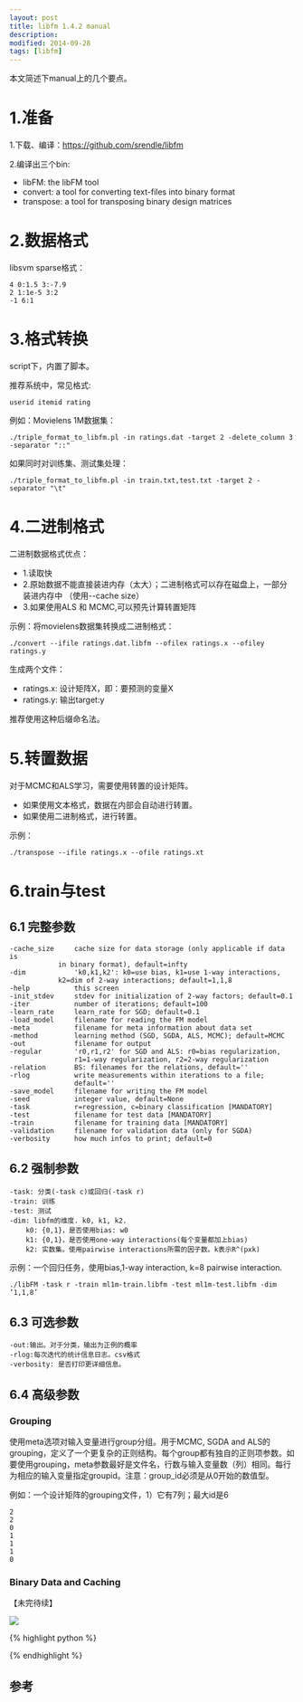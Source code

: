 ```yaml
---
layout: post
title: libfm 1.4.2 manual 
description: 
modified: 2014-09-28
tags: [libfm]
---
```


本文简述下manual上的几个要点。

# 1.准备

1.下载、编译：https://github.com/srendle/libfm

2.编译出三个bin:

- libFM: the libFM tool 
- convert: a tool for converting text-files into binary format 
- transpose: a tool for transposing binary design matrices

# 2.数据格式
libsvm sparse格式：

	4 0:1.5 3:-7.9 
	2 1:1e-5 3:2 
	-1 6:1

# 3.格式转换

script下，内置了脚本。

推荐系统中，常见格式:  

	userid itemid rating

例如：Movielens 1M数据集：

	./triple_format_to_libfm.pl -in ratings.dat -target 2 -delete_column 3 -separator "::"

如果同时对训练集、测试集处理：

	./triple_format_to_libfm.pl -in train.txt,test.txt -target 2 -separator "\t"

# 4.二进制格式

二进制数据格式优点：

- 1.读取快
- 2.原始数据不能直接装进内存（太大）；二进制格式可以存在磁盘上，一部分装进内存中 （使用--cache size）
- 3.如果使用ALS 和 MCMC,可以预先计算转置矩阵

示例：将movielens数据集转换成二进制格式：

	./convert --ifile ratings.dat.libfm --ofilex ratings.x --ofiley ratings.y

生成两个文件：

- ratings.x: 设计矩阵X，即：要预测的变量X
- ratings.y: 输出target:y

推荐使用这种后缀命名法。

# 5.转置数据

对于MCMC和ALS学习，需要使用转置的设计矩阵。

- 如果使用文本格式，数据在内部会自动进行转置。
- 如果使用二进制格式，进行转置。

示例：

	./transpose --ifile ratings.x --ofile ratings.xt

# 6.train与test

## 6.1 完整参数

	-cache_size     cache size for data storage (only applicable if data is
                in binary format), default=infty
	-dim            'k0,k1,k2': k0=use bias, k1=use 1-way interactions,
                k2=dim of 2-way interactions; default=1,1,8
	-help           this screen
	-init_stdev     stdev for initialization of 2-way factors; default=0.1
	-iter           number of iterations; default=100
	-learn_rate     learn_rate for SGD; default=0.1
	-load_model     filename for reading the FM model
	-meta           filename for meta information about data set
	-method         learning method (SGD, SGDA, ALS, MCMC); default=MCMC
	-out            filename for output
	-regular        'r0,r1,r2' for SGD and ALS: r0=bias regularization,
	                r1=1-way regularization, r2=2-way regularization
	-relation       BS: filenames for the relations, default=''
	-rlog           write measurements within iterations to a file;
	                default=''
	-save_model     filename for writing the FM model
	-seed           integer value, default=None
	-task           r=regression, c=binary classification [MANDATORY]
	-test           filename for test data [MANDATORY]
	-train          filename for training data [MANDATORY]
	-validation     filename for validation data (only for SGDA)
	-verbosity      how much infos to print; default=0


## 6.2 强制参数

	-task: 分类(-task c)或回归(-task r)
	-train: 训练
	-test: 测试
	-dim: libfm的维度. k0, k1, k2.  
    	k0: {0,1}，是否使用bias: w0
    	k1: {0,1}，是否使用one-way interactions(每个变量都加上bias)
    	k2: 实数集。使用pairwise interactions所需的因子数。k表示R^(pxk)
    

示例：一个回归任务，使用bias,1-way interaction, k=8 pairwise interaction.

	./libFM -task r -train ml1m-train.libfm -test ml1m-test.libfm -dim ’1,1,8’

## 6.3 可选参数

	-out:输出。对于分类，输出为正例的概率
	-rlog:每次迭代的统计信息日志。csv格式
	-verbosity: 是否打印更详细信息。

## 6.4 高级参数

### Grouping

使用meta选项对输入变量进行group分组。用于MCMC, SGDA and ALS的grouping，定义了一个更复杂的正则结构。每个group都有独自的正则项参数。如要使用grouping，meta参数最好是文件名，行数与输入变量数（列）相同。每行为相应的输入变量指定groupid。注意：group_id必须是从0开始的数值型。

例如：一个设计矩阵的grouping文件，1）它有7列；最大id是6

	2
	2
	0
	1
	1
	1
	0

### Binary Data and Caching



【未完待续】

<img src="http://www.forkosh.com/mathtex.cgi?B(k,n,p)=C^{n}_{k}p^k(1-p)^{n-k}">

{% highlight python %}


{% endhighlight %}

## 参考

